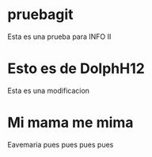 # pruebagit
Esta es una prueba para INFO II

# Esto es de DolphH12
Esta es una modificacion

# Mi mama me mima
Eavemaria pues pues pues pues